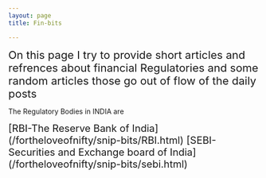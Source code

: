 ```yaml
---
layout: page
title: Fin-bits

---
```

<span style="font-size:22px;">
On this page I try to provide short articles and refrences about financial Regulatories and some random articles those go out of flow of the daily posts
</span><br/>

The Regulatory Bodies in INDIA are

<span style="font-size:20px;">
[RBI-The Reserve Bank of India](/fortheloveofnifty/snip-bits/RBI.html)
</span>
<span style="font-size:20px;">
[SEBI-Securities and Exchange board of India](/fortheloveofnifty/snip-bits/sebi.html)

</span>
<span style="font-size:20px;">


</span>
<span style="font-size:20px;">


</span>
<span style="font-size:20px;">


</span>
